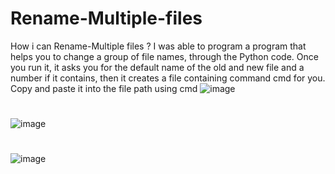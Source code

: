 # Rename-Multiple-files
How i can Rename-Multiple files ? I was able to program a program that helps you to change a group of file names, through the Python code. Once you run it, it asks you for the default name of the old and new file and a number if it contains, then it creates a file containing command cmd for you. Copy and paste it into the file path using cmd
![image](https://user-images.githubusercontent.com/74735976/176846416-af0340d8-6661-4c68-8d70-1da4d55a4f7f.png)
#
![image](https://user-images.githubusercontent.com/74735976/176846632-e061cc7a-020e-4ca6-8378-a1e61a150cd1.png)
#
![image](https://user-images.githubusercontent.com/74735976/176846940-ca1e4c00-972a-49fe-a0c8-1b5794bf1bf7.png)
